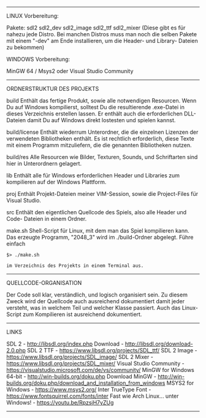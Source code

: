 --------------------------------------------------------------------------------

LINUX Vorbereitung:

Pakete: sdl2 sdl2_dev sdl2_image sdl2_ttf sdl2_mixer
(Diese gibt es für nahezu jede Distro. Bei manchen Distros muss man noch die
selben Pakete mit einem "-dev" am Ende installieren, um die Header- und Library-
Dateien zu bekommen)


WINDOWS Vorbereitung:

MinGW 64 / Msys2 oder Visual Studio Community

--------------------------------------------------------------------------------

ORDNERSTRUKTUR DES PROJEKTS

build
	Enthält das fertige Produkt, sowie alle notwendigen Resourcen. Wenn Du auf
	Windows kompilierst, solltest Du die resultierende .exe-Datei in dieses
	Verzeichnis erstellen lassen. Er enthält auch die erforderlichen DLL-Dateien
	damit Du auf Windows direkt lostesten und spielen kannst.
	
build/license
	Enthält wiederrum Unterordner, die die einzelnen Lizenzen der verwendeten
	Bibliotheken enthält. Es ist rechtlich erforderlich, diese Texte mit einem
	Programm mitzuliefern, die die genannten Bibliotheken nutzen.
	
build/res
	Alle Resourcen wie Bilder, Texturen, Sounds, und Schriftarten sind hier in
	Unterordnern gelagert.
	
lib
	Enthält alle für Windows erforderlichen Header und Libraries zum kompilieren
	auf der Windows Plattform.
	
proj
	Enthält Projekt-Dateien meiner VIM-Session, sowie die Project-Files für
	Visual Studio.
	
src
	Enthält den eigentlichen Quellcode des Spiels, also alle Header und Code-
	Dateien in einem Ordner.
	
make.sh
	Shell-Script für Linux, mit dem man das Spiel kompilieren kann. Das erzeugte
	Programm, "2048_3" wird im ./build-Ordner abgelegt. Führe einfach
	
	$> ./make.sh
	
	im Verzeichnis des Projekts in einem Terminal aus.

--------------------------------------------------------------------------------

QUELLCODE-ORGANISATION

Der Code soll klar, verständlich, und logisch organisiert sein. Zu diesem Zweck
wird der Quellcode auch ausreichend dokumentiert damit jeder versteht, was in
welchem Teil und welcher Klasse passiert. Auch das Linux-Script zum Kompilieren
ist ausreichend dokumentiert.

--------------------------------------------------------------------------------

LINKS

SDL 2 - http://libsdl.org/index.php
Download - http://libsdl.org/download-2.0.php
SDL 2 TTF - https://www.libsdl.org/projects/SDL_ttf/
SDL 2 Image - https://www.libsdl.org/projects/SDL_image/
SDL 2 Mixer - https://www.libsdl.org/projects/SDL_mixer/
Visual Studio Community - https://visualstudio.microsoft.com/de/vs/community/
MinGW for Windows 64-bit - http://win-builds.org/doku.php
Download MinGW - http://win-builds.org/doku.php/download_and_installation_from_windows
MSYS2 for Windows - https://www.msys2.org/
Inter TrueType Font - https://www.fontsquirrel.com/fonts/inter
Fast wie Arch Linux... unter Windows! - https://youtu.be/RpzsjH7yZUg

--------------------------------------------------------------------------------


